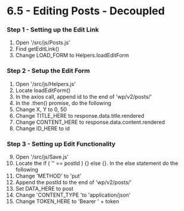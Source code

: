 # 6.5 - Editing Posts - Decoupled

### Step 1 - Setting up the Edit Link
1. Open '/src/js/Posts.js'
2. Find getEditLink()
3. Change LOAD_FORM to Helpers.loadEditForm


### Step 2 - Setup the Edit Form
1. Open '/src/js/Helpers.js'
2. Locate loadEditForm()
3. In the axios call, append id to the end of 'wp/v2/posts/'
4. In the .then() promise, do the following
5. Change X, Y to 0, 50
6. Change TITLE_HERE to response.data.title.rendered
7. Change CONTENT_HERE to response.data.content.rendered
8. Change ID_HERE to id


### Step 3 - Setting up Edit Functionality
9. Open '/src/js/Save.js'
10. Locate the if ( '' == postId ) {} else {}.  In the else statement do the following
11. Change 'METHOD' to 'put'
12. Append the postId to the end of 'wp/v2/posts/'
13. Set DATA_HERE to post
14. Change 'CONTENT_TYPE 'to 'application/json'
15. Change TOKEN_HERE to 'Bearer ' + token
